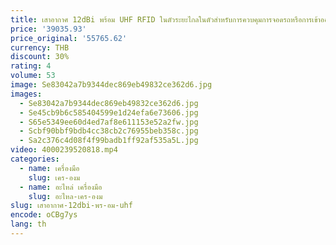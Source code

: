 ```yaml
---
title: เสาอากาศ 12dBi พร้อม UHF RFID ในตัวระยะไกลในตัวสําหรับการควบคุมการจอดรถหรือการเข้าออก
price: '39035.93'
price_original: '55765.62'
currency: THB
discount: 30%
rating: 4
volume: 53
image: Se83042a7b9344dec869eb49832ce362d6.jpg
images:
  - Se83042a7b9344dec869eb49832ce362d6.jpg
  - Se45cb9b6c585404599e1d24efa6e73606.jpg
  - S65e5349ee60d4ed7af8e611153e52a2fw.jpg
  - Scbf90bbf9bdb4cc38cb2c76955beb358c.jpg
  - Sa2c376c4d08f4f99badb1ff92af535a5L.jpg
video: 4000239520818.mp4
categories:
  - name: เครื่องมือ
    slug: เคร-องม
  - name: อะไหล่ เครื่องมือ
    slug: อะไหล-เคร-องม
slug: เสาอากาศ-12dbi-พร-อม-uhf
encode: oCBg7ys
lang: th
---
```

  